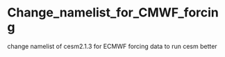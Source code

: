 # Change_namelist_for_CMWF_forcing
 change namelist of cesm2.1.3 for ECMWF forcing data to run cesm better
